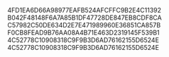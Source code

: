 4FD1EA6D66A98977EAFB524AFCFFC9B2E4C11392
B042F48148F6A7A85B1DF47728DE847EB8CDF8CA
C57982C50DE634D2E7E471989960E36851CA857B
F0CB8FEAD9B76AA08A4B71E463D2319145F539B1
4C52778C10908318C9F9B3D6AD76162155D6524E
4C52778C10908318C9F9B3D6AD76162155D6524E
